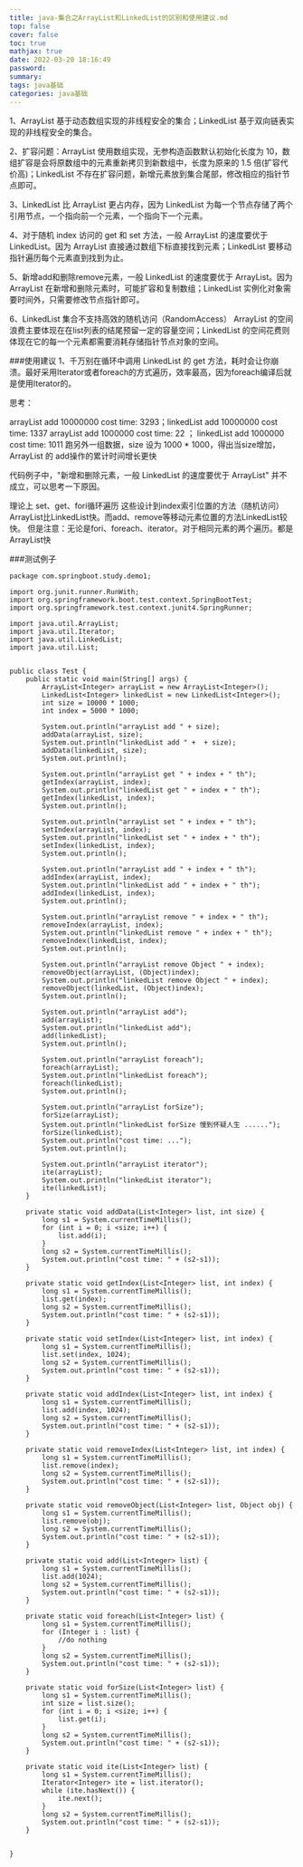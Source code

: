 ```yaml
---
title: java-集合之ArrayList和LinkedList的区别和使用建议.md
top: false
cover: false
toc: true
mathjax: true
date: 2022-03-20 18:16:49
password:
summary:
tags: java基础
categories: java基础
---
```

1、ArrayList 基于动态数组实现的非线程安全的集合；LinkedList 基于双向链表实现的非线程安全的集合。

2、扩容问题：ArrayList 使用数组实现，无参构造函数默认初始化长度为 10，数组扩容是会将原数组中的元素重新拷贝到新数组中，长度为原来的 1.5 倍(扩容代价高)；LinkedList 不存在扩容问题，新增元素放到集合尾部，修改相应的指针节点即可。

3、LinkedList 比 ArrayList 更占内存，因为 LinkedList 为每一个节点存储了两个引用节点，一个指向前一个元素，一个指向下一个元素。

4、对于随机 index 访问的 get 和 set 方法，一般 ArrayList 的速度要优于 LinkedList。因为 ArrayList 直接通过数组下标直接找到元素；LinkedList 要移动指针遍历每个元素直到找到为止。

5、新增add和删除remove元素，一般 LinkedList 的速度要优于 ArrayList。因为 ArrayList 在新增和删除元素时，可能扩容和复制数组；LinkedList 实例化对象需要时间外，只需要修改节点指针即可。

6、LinkedList 集合不支持高效的随机访问（RandomAccess）
ArrayList 的空间浪费主要体现在在list列表的结尾预留一定的容量空间；LinkedList 的空间花费则体现在它的每一个元素都需要消耗存储指针节点对象的空间。


###使用建议
1、千万别在循环中调用 LinkedList 的 get 方法，耗时会让你崩溃。最好采用Iterator或者foreach的方式遍历，效率最高，因为foreach编译后就是使用Iterator的。

思考：

arrayList add 10000000 cost time: 3293；linkedList add 10000000 cost time: 1337
arrayList add 1000000  cost time: 22  ；   linkedList add 1000000   cost time: 1011
跑另外一组数据，size 设为 1000 * 1000，得出当size增加，ArrayList 的 add操作的累计时间增长更快


代码例子中，"新增和删除元素，一般 LinkedList 的速度要优于 ArrayList" 并不成立，可以思考一下原因。
 
理论上 set、get、fori循环遍历 这些设计到index索引位置的方法（随机访问） ArrayList比LinkedList快。而add、remove等移动元素位置的方法LinkedList较快。
但是注意：无论是fori、foreach、iterator。对于相同元素的两个遍历。都是ArrayList快


###测试例子
~~~
package com.springboot.study.demo1;

import org.junit.runner.RunWith;
import org.springframework.boot.test.context.SpringBootTest;
import org.springframework.test.context.junit4.SpringRunner;

import java.util.ArrayList;
import java.util.Iterator;
import java.util.LinkedList;
import java.util.List;


public class Test {
    public static void main(String[] args) {
        ArrayList<Integer> arrayList = new ArrayList<Integer>();
        LinkedList<Integer> linkedList = new LinkedList<Integer>();
        int size = 10000 * 1000;
        int index = 5000 * 1000;

        System.out.println("arrayList add " + size);
        addData(arrayList, size);
        System.out.println("linkedList add " +  + size);
        addData(linkedList, size);
        System.out.println();

        System.out.println("arrayList get " + index + " th");
        getIndex(arrayList, index);
        System.out.println("linkedList get " + index + " th");
        getIndex(linkedList, index);
        System.out.println();

        System.out.println("arrayList set " + index + " th");
        setIndex(arrayList, index);
        System.out.println("linkedList set " + index + " th");
        setIndex(linkedList, index);
        System.out.println();

        System.out.println("arrayList add " + index + " th");
        addIndex(arrayList, index);
        System.out.println("linkedList add " + index + " th");
        addIndex(linkedList, index);
        System.out.println();

        System.out.println("arrayList remove " + index + " th");
        removeIndex(arrayList, index);
        System.out.println("linkedList remove " + index + " th");
        removeIndex(linkedList, index);
        System.out.println();

        System.out.println("arrayList remove Object " + index);
        removeObject(arrayList, (Object)index);
        System.out.println("linkedList remove Object " + index);
        removeObject(linkedList, (Object)index);
        System.out.println();

        System.out.println("arrayList add");
        add(arrayList);
        System.out.println("linkedList add");
        add(linkedList);
        System.out.println();

        System.out.println("arrayList foreach");
        foreach(arrayList);
        System.out.println("linkedList foreach");
        foreach(linkedList);
        System.out.println();

        System.out.println("arrayList forSize");
        forSize(arrayList);
        System.out.println("linkedList forSize 慢到怀疑人生 ......");
		forSize(linkedList);
        System.out.println("cost time: ...");
        System.out.println();

        System.out.println("arrayList iterator");
        ite(arrayList);
        System.out.println("linkedList iterator");
        ite(linkedList);
    }

    private static void addData(List<Integer> list, int size) {
        long s1 = System.currentTimeMillis();
        for (int i = 0; i <size; i++) {
            list.add(i);
        }
        long s2 = System.currentTimeMillis();
        System.out.println("cost time: " + (s2-s1));
    }

    private static void getIndex(List<Integer> list, int index) {
        long s1 = System.currentTimeMillis();
        list.get(index);
        long s2 = System.currentTimeMillis();
        System.out.println("cost time: " + (s2-s1));
    }

    private static void setIndex(List<Integer> list, int index) {
        long s1 = System.currentTimeMillis();
        list.set(index, 1024);
        long s2 = System.currentTimeMillis();
        System.out.println("cost time: " + (s2-s1));
    }

    private static void addIndex(List<Integer> list, int index) {
        long s1 = System.currentTimeMillis();
        list.add(index, 1024);
        long s2 = System.currentTimeMillis();
        System.out.println("cost time: " + (s2-s1));
    }

    private static void removeIndex(List<Integer> list, int index) {
        long s1 = System.currentTimeMillis();
        list.remove(index);
        long s2 = System.currentTimeMillis();
        System.out.println("cost time: " + (s2-s1));
    }

    private static void removeObject(List<Integer> list, Object obj) {
        long s1 = System.currentTimeMillis();
        list.remove(obj);
        long s2 = System.currentTimeMillis();
        System.out.println("cost time: " + (s2-s1));
    }

    private static void add(List<Integer> list) {
        long s1 = System.currentTimeMillis();
        list.add(1024);
        long s2 = System.currentTimeMillis();
        System.out.println("cost time: " + (s2-s1));
    }

    private static void foreach(List<Integer> list) {
        long s1 = System.currentTimeMillis();
        for (Integer i : list) {
            //do nothing
        }
        long s2 = System.currentTimeMillis();
        System.out.println("cost time: " + (s2-s1));
    }

    private static void forSize(List<Integer> list) {
        long s1 = System.currentTimeMillis();
        int size = list.size();
        for (int i = 0; i <size; i++) {
            list.get(i);
        }
        long s2 = System.currentTimeMillis();
        System.out.println("cost time: " + (s2-s1));
    }

    private static void ite(List<Integer> list) {
        long s1 = System.currentTimeMillis();
        Iterator<Integer> ite = list.iterator();
        while (ite.hasNext()) {
            ite.next();
        }
        long s2 = System.currentTimeMillis();
        System.out.println("cost time: " + (s2-s1));
    }


}
~~~
